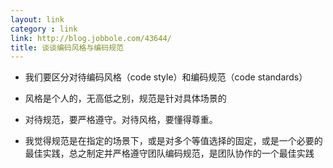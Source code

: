 ```yaml
---
layout: link
category : link
link: http://blog.jobbole.com/43644/
title: 谈谈编码风格与编码规范
---
```


* 我们要区分对待编码风格（code style）和编码规范（code standards）

* 风格是个人的，无高低之别，规范是针对具体场景的

* 对待规范，要严格遵守。对待风格，要懂得尊重。

* 我觉得规范是在指定的场景下，或是对多个等值选择的固定，或是一个必要的最佳实践，总之制定并严格遵守团队编码规范，是团队协作的一个最佳实践
